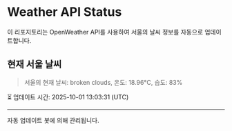 
# Weather API Status

이 리포지토리는 OpenWeather API를 사용하여 서울의 날씨 정보를 자동으로 업데이트합니다.

## 현재 서울 날씨
> 서울의 현재 날씨: broken clouds, 온도: 18.96°C, 습도: 83%

⏳ 업데이트 시간: 2025-10-01 13:03:31 (UTC)

---
자동 업데이트 봇에 의해 관리됩니다.
